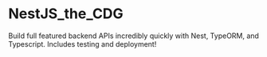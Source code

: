 # NestJS_the_CDG
Build full featured backend APIs incredibly quickly with Nest, TypeORM, and Typescript. Includes testing and deployment!
